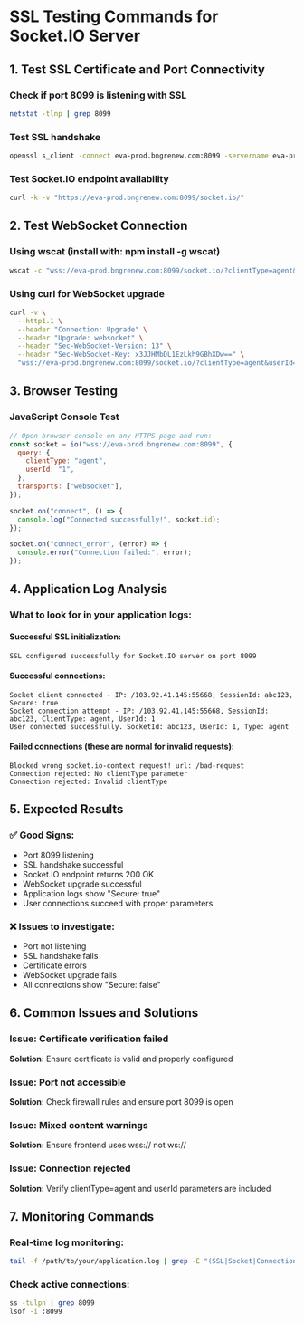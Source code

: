 # SSL Testing Commands for Socket.IO Server

## 1. Test SSL Certificate and Port Connectivity

### Check if port 8099 is listening with SSL

```bash
netstat -tlnp | grep 8099
```

### Test SSL handshake

```bash
openssl s_client -connect eva-prod.bngrenew.com:8099 -servername eva-prod.bngrenew.com
```

### Test Socket.IO endpoint availability

```bash
curl -k -v "https://eva-prod.bngrenew.com:8099/socket.io/"
```

## 2. Test WebSocket Connection

### Using wscat (install with: npm install -g wscat)

```bash
wscat -c "wss://eva-prod.bngrenew.com:8099/socket.io/?clientType=agent&userId=1&EIO=4&transport=websocket"
```

### Using curl for WebSocket upgrade

```bash
curl -v \
  --http1.1 \
  --header "Connection: Upgrade" \
  --header "Upgrade: websocket" \
  --header "Sec-WebSocket-Version: 13" \
  --header "Sec-WebSocket-Key: x3JJHMbDL1EzLkh9GBhXDw==" \
  "wss://eva-prod.bngrenew.com:8099/socket.io/?clientType=agent&userId=1&EIO=4&transport=websocket"
```

## 3. Browser Testing

### JavaScript Console Test

```javascript
// Open browser console on any HTTPS page and run:
const socket = io("wss://eva-prod.bngrenew.com:8099", {
  query: {
    clientType: "agent",
    userId: "1",
  },
  transports: ["websocket"],
});

socket.on("connect", () => {
  console.log("Connected successfully!", socket.id);
});

socket.on("connect_error", (error) => {
  console.error("Connection failed:", error);
});
```

## 4. Application Log Analysis

### What to look for in your application logs:

#### Successful SSL initialization:

```
SSL configured successfully for Socket.IO server on port 8099
```

#### Successful connections:

```
Socket client connected - IP: /103.92.41.145:55668, SessionId: abc123, Secure: true
Socket connection attempt - IP: /103.92.41.145:55668, SessionId: abc123, ClientType: agent, UserId: 1
User connected successfully. SocketId: abc123, UserId: 1, Type: agent
```

#### Failed connections (these are normal for invalid requests):

```
Blocked wrong socket.io-context request! url: /bad-request
Connection rejected: No clientType parameter
Connection rejected: Invalid clientType
```

## 5. Expected Results

### ✅ Good Signs:

- Port 8099 listening
- SSL handshake successful
- Socket.IO endpoint returns 200 OK
- WebSocket upgrade successful
- Application logs show "Secure: true"
- User connections succeed with proper parameters

### ❌ Issues to investigate:

- Port not listening
- SSL handshake fails
- Certificate errors
- WebSocket upgrade fails
- All connections show "Secure: false"

## 6. Common Issues and Solutions

### Issue: Certificate verification failed

**Solution:** Ensure certificate is valid and properly configured

### Issue: Port not accessible

**Solution:** Check firewall rules and ensure port 8099 is open

### Issue: Mixed content warnings

**Solution:** Ensure frontend uses wss:// not ws://

### Issue: Connection rejected

**Solution:** Verify clientType=agent and userId parameters are included

## 7. Monitoring Commands

### Real-time log monitoring:

```bash
tail -f /path/to/your/application.log | grep -E "(SSL|Socket|Connection)"
```

### Check active connections:

```bash
ss -tulpn | grep 8099
lsof -i :8099
```
